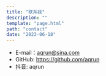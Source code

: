 ```yaml
---
title: "联系我"
description: ""
template: "page.html"
path: "contact"
date: "2023-06-18"
---
```


* E-mail：aqrun@sina.com
* GitHub: https://github.com/aqrun
* 抖音: aqrun